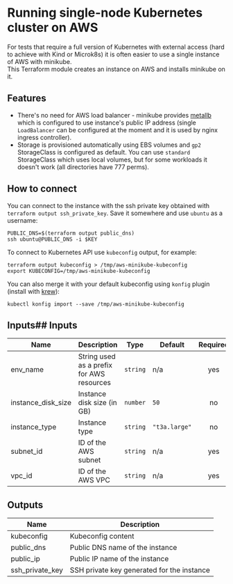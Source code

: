 # Running single-node Kubernetes cluster on AWS

For tests that require a full version of Kubernetes with external access (hard to achieve with Kind or Microk8s) it is often easier to use a single instance of AWS with minikube.  
This Terraform module creates an instance on AWS and installs minikube on it.

## Features

* There's no need for AWS load balancer - minikube provides [metallb](https://metallb.universe.tf/) which is configured to use instance's public IP address (single `LoadBalancer` can be configured at the moment and it is used by nginx ingress controller).
* Storage is provisioned automatically using EBS volumes and `gp2` StorageClass is configured as default. You can use `standard` StorageClass which uses local volumes, but for some workloads it doesn't work (all directories have 777 perms).

## How to connect

You can connect to the instance with the ssh private key obtained with `terraform output ssh_private_key`. Save it somewhere and use `ubuntu` as a username:

```shell
PUBLIC_DNS=$(terraform output public_dns)
ssh ubuntu@PUBLIC_DNS -i $KEY 
```

To connect to Kubernetes API use `kubeconfig` output, for example:

```shell
terraform output kubeconfig > /tmp/aws-minikube-kubeconfig
export KUBECONFIG=/tmp/aws-minikube-kubeconfig
```

You can also merge it with your default kubeconfig using `konfig` plugin (install with [krew](https://krew.sigs.k8s.io/docs/user-guide/setup/install/)):

```shell
kubectl konfig import --save /tmp/aws-minikube-kubeconfig
```

## Inputs## Inputs

| Name                 | Description                               | Type     | Default       | Required |
| -------------------- | ----------------------------------------- | -------- | ------------- | :------: |
| env\_name            | String used as a prefix for AWS resources | `string` | n/a           |   yes    |
| instance\_disk\_size | Instance disk size (in GB)                | `number` | `50`          |    no    |
| instance\_type       | Instance type                             | `string` | `"t3a.large"` |    no    |
| subnet\_id           | ID of the AWS subnet                      | `string` | n/a           |   yes    |
| vpc\_id              | ID of the AWS VPC                         | `string` | n/a           |   yes    |

## Outputs

| Name              | Description                                |
| ----------------- | ------------------------------------------ |
| kubeconfig        | Kubeconfig content                         |
| public\_dns       | Public DNS name of the instance            |
| public\_ip        | Public IP name of the instance             |
| ssh\_private\_key | SSH private key generated for the instance |